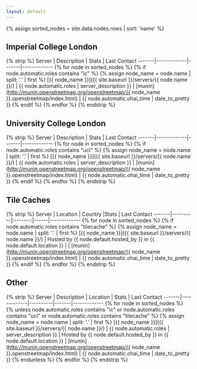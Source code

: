 ```yaml
---
layout: default
---
```


{% assign sorted_nodes = site.data.nodes.rows | sort: 'name' %}

## Imperial College London

{% strip %}
Server | Description | Stats | Last Contact
-------|-------------|-------|-------------
{% for node in sorted_nodes %}
{% if node.automatic.roles contains "ic" %}
{% assign node_name = node.name | split: '.' | first %}
[{{ node_name }}]({{ site.baseurl }}/servers/{{ node.name }}/) | {{ node.automatic.roles | server_description }} | [munin](http://munin.openstreetmap.org/openstreetmap/{{ node_name }}.openstreetmap/index.html) | {{ node.automatic.ohai_time | date_to_pretty }}
{% endif %}
{% endfor %}
{% endstrip %}


## University College London

{% strip %}
Server | Description | Stats | Last Contact
-------|-------------|-------|-------------
{% for node in sorted_nodes %}
{% if node.automatic.roles contains "ucl" %}
{% assign node_name = node.name | split: '.' | first %}
[{{ node_name }}]({{ site.baseurl }}/servers/{{ node.name }}/) | {{ node.automatic.roles | server_description }} | [munin](http://munin.openstreetmap.org/openstreetmap/{{ node_name }}.openstreetmap/index.html) | {{ node.automatic.ohai_time | date_to_pretty }}
{% endif %}
{% endfor %}
{% endstrip %}


## Tile Caches

{% strip %}
Server | Location | Country |Stats | Last Contact
-------|----------|:-------:|------|-------------
{% for node in sorted_nodes %}
{% if node.automatic.roles contains "tilecache" %}
{% assign node_name = node.name | split: '.' | first %}
[{{ node_name }}]({{ site.baseurl }}/servers/{{ node.name }}/) | Hosted by {{ node.default.hosted_by }} in {{ node.default.location }} | <span class="flag-icon flag-icon-{{ node.override.country }}"></span> | [munin](http://munin.openstreetmap.org/openstreetmap/{{ node_name }}.openstreetmap/index.html) | {{ node.automatic.ohai_time | date_to_pretty }}
{% endif %}
{% endfor %}
{% endstrip %}


## Other

{% strip %}
Server | Description | Location | Stats | Last Contact
-------|-------------|----------|-------|-------------
{% for node in sorted_nodes %}
{% unless node.automatic.roles contains "ic" or node.automatic.roles contains "ucl" or node.automatic.roles contains "tilecache" %}
{% assign node_name = node.name | split: '.' | first %}
[{{ node_name }}]({{ site.baseurl }}/servers/{{ node.name }}/) | {{ node.automatic.roles | server_description }} | Hosted by {{ node.default.hosted_by }} in {{ node.default.location }} | [munin](http://munin.openstreetmap.org/openstreetmap/{{ node_name }}.openstreetmap/index.html) | {{ node.automatic.ohai_time | date_to_pretty }}
{% endunless %}
{% endfor %}
{% endstrip %}
